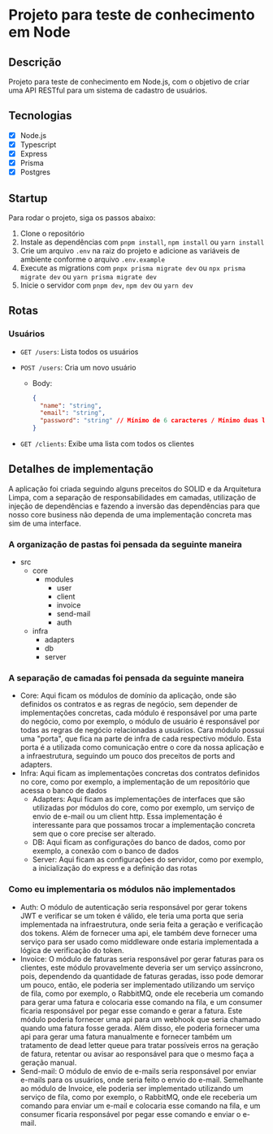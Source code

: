 # Projeto para teste de conhecimento em Node

## Descrição

Projeto para teste de conhecimento em Node.js, com o objetivo de criar uma API RESTful para um sistema de cadastro de usuários.

## Tecnologias

- [x] Node.js
- [x] Typescript
- [x] Express
- [x] Prisma
- [x] Postgres

## Startup

Para rodar o projeto, siga os passos abaixo:

1. Clone o repositório
2. Instale as dependências com `pnpm install`, `npm install` ou `yarn install`
3. Crie um arquivo `.env` na raiz do projeto e adicione as variáveis de ambiente conforme o arquivo `.env.example`
4. Execute as migrations com `pnpx prisma migrate dev` ou `npx prisma migrate dev` ou `yarn prisma migrate dev`
5. Inicie o servidor com `pnpm dev`, `npm dev` ou `yarn dev`

## Rotas

### Usuários

- `GET /users`: Lista todos os usuários
- `POST /users`: Cria um novo usuário

  - Body:

    ```json
    {
      "name": "string",
      "email": "string",
      "password": "string" // Mínimo de 6 caracteres / Mínimo duas letras maiúsculas / Mínimo um caractere especial
    }
    ```

- `GET /clients`: Exibe uma lista com todos os clientes

## Detalhes de implementação

A aplicação foi criada seguindo alguns preceitos do SOLID e da Arquitetura Limpa, com a separação de responsabilidades em camadas, utilização de injeção de dependências e fazendo a inversão das dependências para que nosso core business não dependa de uma implementação concreta mas sim de uma interface.

### A organização de pastas foi pensada da seguinte maneira

- src
  - core
    - modules
      - user
      - client
      - invoice
      - send-mail
      - auth
  - infra
    - adapters
    - db
    - server

### A separação de camadas foi pensada da seguinte maneira

- Core: Aqui ficam os módulos de domínio da aplicação, onde são definidos os contratos e as regras de negócio, sem depender de implementações concretas, cada módulo é responsável por uma parte do negócio, como por exemplo, o módulo de usuário é responsável por todas as regras de negócio relacionadas a usuários. Cara módulo possui uma "porta", que fica na parte de infra de cada respectivo módulo. Esta porta é a utilizada como comunicação entre o core da nossa aplicação e a infraestrutura, seguindo um pouco dos preceitos de ports and adapters.
  </br>
- Infra: Aqui ficam as implementações concretas dos contratos definidos no core, como por exemplo, a implementação de um repositório que acessa o banco de dados
  </br>
  - Adapters: Aqui ficam as implementações de interfaces que são utilizadas por módulos do core, como por exemplo, um serviço de envio de e-mail ou um client http. Essa implementação é interessante para que possamos trocar a implementação concreta sem que o core precise ser alterado.
    </br>
  - DB: Aqui ficam as configurações do banco de dados, como por exemplo, a conexão com o banco de dados
    </br>
  - Server: Aqui ficam as configurações do servidor, como por exemplo, a inicialização do express e a definição das rotas

### Como eu implementaria os módulos não implementados

- Auth: O módulo de autenticação seria responsável por gerar tokens JWT e verificar se um token é válido, ele teria uma porta que seria implementada na infraestrutura, onde seria feita a geração e verificação dos tokens. Além de fornecer uma api, ele também deve fornecer uma serviço para ser usado como middleware onde estaria implementada a lógica de verificação do token.
  </br>
- Invoice: O módulo de faturas seria responsável por gerar faturas para os clientes, este módulo provavelmente deveria ser um serviço assíncrono, pois, dependendo da quantidade de faturas geradas, isso pode demorar um pouco, então, ele poderia ser implementado utilizando um serviço de fila, como por exemplo, o RabbitMQ, onde ele receberia um comando para gerar uma fatura e colocaria esse comando na fila, e um consumer ficaria responsável por pegar esse comando e gerar a fatura. Este módulo poderia fornecer uma api para um webhook que seria chamado quando uma fatura fosse gerada. Além disso, ele poderia fornecer uma api para gerar uma fatura manualmente e fornecer também um tratamento de dead letter queue para tratar possíveis erros na geração de fatura, retentar ou avisar ao responsável para que o mesmo faça a geração manual.
  </br>
- Send-mail: O módulo de envio de e-mails seria responsável por enviar e-mails para os usuários, onde seria feito o envio do e-mail. Semelhante ao módulo de Invoice, ele poderia ser implementado utilizando um serviço de fila, como por exemplo, o RabbitMQ, onde ele receberia um comando para enviar um e-mail e colocaria esse comando na fila, e um consumer ficaria responsável por pegar esse comando e enviar o e-mail.
